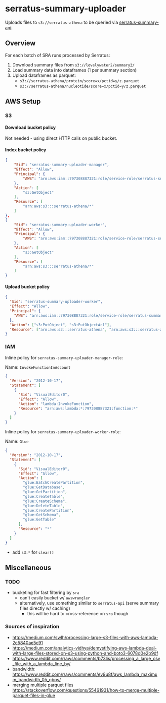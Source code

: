 # serratus-summary-uploader

Uploads files to `s3://serratus-athena` to be queried via [serratus-summary-api](https://github.com/serratus-bio/serratus-summary-api).

## Overview

For each batch of SRA runs processed by Serratus:

1. Download summary files from `s3://lovelywater2/summary2/`
2. Load summary data into dataframes (1 per summary section)
3. Upload dataframes as parquet:
   - `s3://serratus-athena/protein/score=x/pctid=y/z.parquet`
   - `s3://serratus-athena/nucleotide/score=x/pctid=y/z.parquet`

## AWS Setup

### S3

#### Download bucket policy

Not needed - using direct HTTP calls on public bucket.

#### Index bucket policy

```json
{
    "Sid": "serratus-summary-uploader-manager",
    "Effect": "Allow",
    "Principal": {
        "AWS": "arn:aws:iam::797308887321:role/service-role/serratus-summary-uploader-manager-role"
    },
    "Action": [
        "s3:GetObject"
    ],
    "Resource": [
        "arn:aws:s3:::serratus-athena/*"
    ]
},
{
    "Sid": "serratus-summary-uploader-worker",
    "Effect": "Allow",
    "Principal": {
        "AWS": "arn:aws:iam::797308887321:role/service-role/serratus-summary-uploader-manager-role"
    },
    "Action": [
        "s3:GetObject"
    ],
    "Resource": [
        "arn:aws:s3:::serratus-athena/*"
    ]
}
```

#### Upload bucket policy

```json
{
  "Sid": "serratus-summary-uploader-worker",
  "Effect": "Allow",
  "Principal": {
    "AWS": "arn:aws:iam::797308887321:role/service-role/serratus-summary-uploader-worker-role"
  },
  "Action": ["s3:PutObject", "s3:PutObjectAcl"],
  "Resource": ["arn:aws:s3:::serratus-athena", "arn:aws:s3:::serratus-athena/*"]
}
```

### IAM

Inline policy for `serratus-summary-uploader-manager-role`:

Name: `InvokeFunctionInAccount`

```json
{
  "Version": "2012-10-17",
  "Statement": [
    {
      "Sid": "VisualEditor0",
      "Effect": "Allow",
      "Action": "lambda:InvokeFunction",
      "Resource": "arn:aws:lambda:*:797308887321:function:*"
    }
  ]
}
```

Inline policy for `serratus-summary-uploader-worker-role`:

Name: `Glue`

```json
{
  "Version": "2012-10-17",
  "Statement": [
    {
      "Sid": "VisualEditor0",
      "Effect": "Allow",
      "Action": [
        "glue:BatchCreatePartition",
        "glue:GetDatabase",
        "glue:GetPartition",
        "glue:CreateTable",
        "glue:CreateSchema",
        "glue:DeleteTable",
        "glue:CreatePartition",
        "glue:GetSchema",
        "glue:GetTable"
      ],
      "Resource": "*"
    }
  ]
}
```

- add `s3:*` for `clear()`

## Miscellaneous

### TODO

- bucketing for fast filtering by `sra`
  - can't easily bucket w/ `awswrangler`
  - alternatively, use something similar to `serratus-api` (serve summary files directly w/ caching)
    - this will be hard to cross-reference on `sra` though

### Sources of inspiration

- https://medium.com/swlh/processing-large-s3-files-with-aws-lambda-2c5840ae5c91
- https://medium.com/analytics-vidhya/demystifying-aws-lambda-deal-with-large-files-stored-on-s3-using-python-and-boto3-6078d0e2b9df
- https://www.reddit.com/r/aws/comments/b73lis/processing_a_large_csv_file_with_a_lambda_line_by/
- bandwidth: https://www.reddit.com/r/aws/comments/ev9u8f/aws_lambda_maximum_bandwidth_05_gbps/
- merging multiple parquet files https://stackoverflow.com/questions/55461931/how-to-merge-multiple-parquet-files-in-glue

